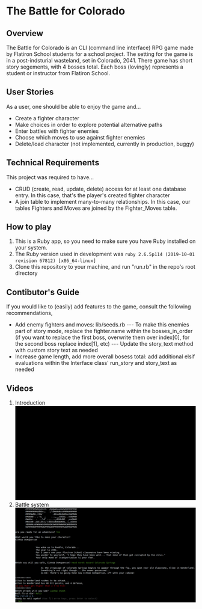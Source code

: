 # The Battle for Colorado
## Overview
The Battle for Colorado is an CLI (command line interface) RPG game made by Flatiron School students for a school project.
The setting for the game is in a post-indsturial wasteland, set in Colorado, 2041.
There game has short story segements, with 4 bosses total.
Each boss (lovingly) represents a student or instructor from Flatiron School.

## User Stories
As a user, one should be able to enjoy the game and...
- Create a fighter character
- Make choices in order to explore potential alternative paths
- Enter battles with fighter enemies
- Choose which moves to use against fighter enemies
- Delete/load character (not implemented, currently in production, buggy)

## Technical Requirements
This project was required to have...
- CRUD (create, read, update, delete) access for at least one database entry. In this case, that's the player's created fighter character
- A join table to implement many-to-many relationships. In this case, our tables Fighters and Moves are joined by the Fighter_Moves table.

## How to play
1. This is a Ruby app, so you need to make sure you have Ruby installed on your system.
2. The Ruby version used in development was `ruby 2.6.5p114 (2019-10-01 revision 67812) [x86_64-linux]`
3. Clone this repository to your machine, and run "run.rb" in the repo's root directory

## Contibutor's Guide
If you would like to (easily) add features to the game, consult the following recommendations,
- Add enemy fighters and moves: lib/seeds.rb --- To make this enemies part of story mode, replace the fighter.name within the bosses_in_order (if you want to replace the first boss, overwrite them over index[0], for the second boss replace index[1], etc) --- Update the story_text method with custom story text as needed
- Increase game length, add more overall bosess total: add additional elsif evaluations within the Interface class' run_story and story_text as needed

## Videos
1. Introduction
![](project1_intro.gif)
2. Battle system
![](project1_battle.gif)